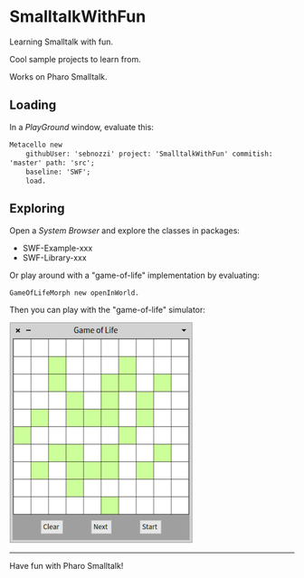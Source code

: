 # SmalltalkWithFun

Learning Smalltalk with fun. 

Cool sample projects to learn from. 

Works on Pharo Smalltalk.

## Loading

In a _PlayGround_ window, evaluate this:

```smalltalk
Metacello new
	githubUser: 'sebnozzi' project: 'SmalltalkWithFun' commitish: 'master' path: 'src';
	baseline: 'SWF';
	load.
```

## Exploring

Open a _System Browser_ and explore the classes in packages:

* SWF-Example-xxx
* SWF-Library-xxx

Or play around with a "game-of-life" implementation by evaluating:

```smalltalk
GameOfLifeMorph new openInWorld.
```

Then you can play with the "game-of-life" simulator:

![Game of Life board](img/game-of-life.png)

---

Have fun with Pharo Smalltalk!
